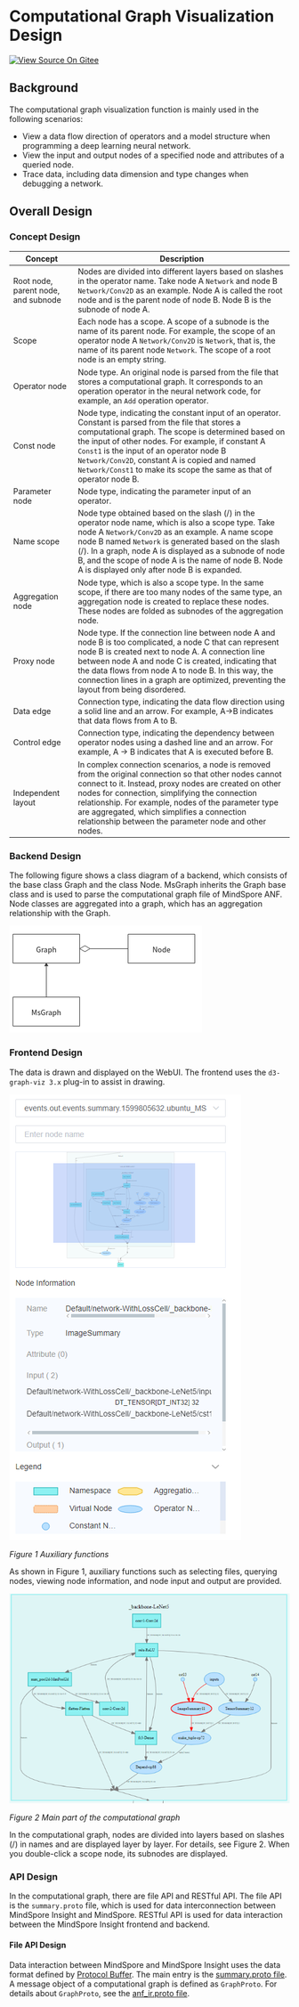 # Computational Graph Visualization Design

[![View Source On Gitee](https://mindspore-website.obs.cn-north-4.myhuaweicloud.com/website-images/master/resource/_static/logo_source_en.svg)](https://gitee.com/mindspore/docs/blob/master/docs/mindinsight/docs/source_en/graph_visual_design.md)

## Background

The computational graph visualization function is mainly used in the following scenarios:

- View a data flow direction of operators and a model structure when programming a deep learning neural network.
- View the input and output nodes of a specified node and attributes of a queried node.
- Trace data, including data dimension and type changes when debugging a network.

## Overall Design

### Concept Design

| Concept                             | Description                              |
| ----------------------------------- | ---------------------------------------- |
| Root node, parent node, and subnode | Nodes are divided into different layers based on slashes in the operator name. Take node A `Network` and node B `Network/Conv2D` as an example. Node A is called the root node and is the parent node of node B. Node B is the subnode of node A. |
| Scope                               | Each node has a scope. A scope of a subnode is the name of its parent node. For example, the scope of an operator node A `Network/Conv2D` is `Network`, that is, the name of its parent node `Network`. The scope of a root node is an empty string. |
| Operator node                       | Node type. An original node is parsed from the file that stores a computational graph. It corresponds to an operation operator in the neural network code, for example, an `Add` operation operator. |
| Const node                          | Node type, indicating the constant input of an operator. Constant is parsed from the file that stores a computational graph. The scope is determined based on the input of other nodes. For example, if constant A `Const1` is the input of an operator node B `Network/Conv2D`, constant A is copied and named `Network/Const1` to make its scope the same as that of operator node B. |
| Parameter node                      | Node type, indicating the parameter input of an operator. |
| Name scope                          | Node type obtained based on the slash (/) in the operator node name, which is also a scope type. Take node A `Network/Conv2D` as an example. A name scope node B named `Network` is generated based on the slash (/). In a graph, node A is displayed as a subnode of node B, and the scope of node A is the name of node B. Node A is displayed only after node B is expanded. |
| Aggregation node                    | Node type, which is also a scope type. In the same scope, if there are too many nodes of the same type, an aggregation node is created to replace these nodes. These nodes are folded as subnodes of the aggregation node. |
| Proxy node                          | Node type. If the connection line between node A and node B is too complicated, a node C that can represent node B is created next to node A. A connection line between node A and node C is created, indicating that the data flows from node A to node B. In this way, the connection lines in a graph are optimized, preventing the layout from being disordered. |
| Data edge                           | Connection type, indicating the data flow direction using a solid line and an arrow. For example, A->B indicates that data flows from A to B. |
| Control edge                        | Connection type, indicating the dependency between operator nodes using a dashed line and an arrow. For example, A -> B indicates that A is executed before B. |
| Independent layout                  | In complex connection scenarios, a node is removed from the original connection so that other nodes cannot connect to it. Instead, proxy nodes are created on other nodes for connection, simplifying the connection relationship. For example, nodes of the parameter type are aggregated, which simplifies a connection relationship between the parameter node and other nodes. |

### Backend Design

The following figure shows a class diagram of a backend, which consists of the base class Graph and the class Node. MsGraph inherits the Graph base class and is used to parse the computational graph file of MindSpore ANF. Node classes are aggregated into a graph, which has an aggregation relationship with the Graph.

![Class diagram design](./images/graph_visual_class_design.png)

### Frontend Design

The data is drawn and displayed on the WebUI. The frontend uses the `d3-graph-viz 3.x` plug-in to assist in drawing.

![Input image description](./images/graph_visual_right_side.png)

*Figure 1 Auxiliary functions*

As shown in Figure 1, auxiliary functions such as selecting files, querying nodes, viewing node information, and node input and output are provided.

![Main part of the computational graph](./images/graph_visual_main.png)

*Figure 2 Main part of the computational graph*

In the computational graph, nodes are divided into layers based on slashes (/) in names and are displayed layer by layer. For details, see Figure 2. When you double-click a scope node, its subnodes are displayed.

### API Design

In the computational graph, there are file API and RESTful API. The file API is the `summary.proto` file, which is used for data interconnection between MindSpore Insight and MindSpore.
RESTful API is used for data interaction between the MindSpore Insight frontend and backend.

#### File API Design

Data interaction between MindSpore and MindSpore Insight uses the data format defined by [Protocol Buffer](https://developers.google.cn/protocol-buffers/docs/pythontutorial).
The main entry is the [summary.proto file](https://gitee.com/mindspore/mindinsight/blob/master/mindinsight/datavisual/proto_files/mindinsight_summary.proto). A message object of a computational graph is defined as `GraphProto`. For details about `GraphProto`, see the [anf_ir.proto file](https://gitee.com/mindspore/mindinsight/blob/master/mindinsight/datavisual/proto_files/mindinsight_anf_ir.proto).
